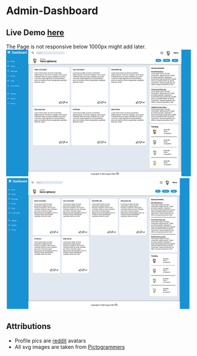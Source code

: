 # Admin-Dashboard

## Live Demo [here](https://argon-3467.github.io/odin-projects/admin-dashboard/)

The Page is not responsive below 1000px might add later.
<img src="assets/dashboard-small.png" alt="Dashboard"/>
<img src="assets/dashboard-large.png" alt="Dashboard"/>

## Attributions  
  - Profile pics are [reddit](https://www.reddit.com/) avatars  
  - All svg images are taken from [Pictogrammers](https://pictogrammers.com/library/mdi/)
